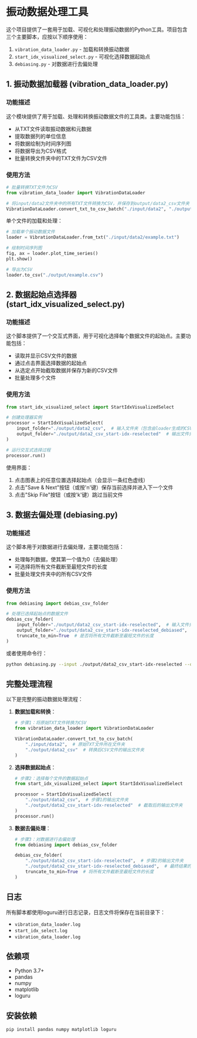 # 振动数据处理工具

这个项目提供了一套用于加载、可视化和处理振动数据的Python工具。项目包含三个主要脚本，应按以下顺序使用：

1. `vibration_data_loader.py` - 加载和转换振动数据
2. `start_idx_visualized_select.py` - 可视化选择数据起始点
3. `debiasing.py` - 对数据进行去偏处理

## 1. 振动数据加载器 (vibration_data_loader.py)

### 功能描述

这个模块提供了用于加载、处理和转换振动数据文件的工具类。主要功能包括：

- 从TXT文件读取振动数据和元数据
- 提取数据列的单位信息
- 将数据绘制为时间序列图
- 将数据导出为CSV格式
- 批量转换文件夹中的TXT文件为CSV文件

### 使用方法

```python
# 批量转换TXT文件为CSV
from vibration_data_loader import VibrationDataLoader

# 将input/data2文件夹中的所有TXT文件转换为CSV，并保存到output/data2_csv文件夹
VibrationDataLoader.convert_txt_to_csv_batch("./input/data2", "./output/data2_csv")
```

单个文件的加载和处理：

```python
# 加载单个振动数据文件
loader = VibrationDataLoader.from_txt("./input/data2/example.txt")

# 绘制时间序列图
fig, ax = loader.plot_time_series()
plt.show()

# 导出为CSV
loader.to_csv("./output/example.csv")
```

## 2. 数据起始点选择器 (start_idx_visualized_select.py)

### 功能描述

这个脚本提供了一个交互式界面，用于可视化选择每个数据文件的起始点。主要功能包括：

- 读取并显示CSV文件的数据
- 通过点击界面选择数据的起始点
- 从选定点开始截取数据并保存为新的CSV文件
- 批量处理多个文件

### 使用方法

```python
from start_idx_visualized_select import StartIdxVisualizedSelect

# 创建处理器实例
processor = StartIdxVisualizedSelect(
    input_folder="./output/data2_csv",  # 输入文件夹（包含由loader生成的CSV文件）
    output_folder="./output/data2_csv_start-idx-reselected"  # 输出文件夹（存放截取后的CSV文件）
)

# 运行交互式选择过程
processor.run()
```

使用界面：
1. 点击图表上的任意位置选择起始点（会显示一条红色虚线）
2. 点击"Save & Next"按钮（或按'n'键）保存当前选择并进入下一个文件
3. 点击"Skip File"按钮（或按'k'键）跳过当前文件

## 3. 数据去偏处理 (debiasing.py)

### 功能描述

这个脚本用于对数据进行去偏处理，主要功能包括：

- 处理每列数据，使其第一个值为0（去偏处理）
- 可选择将所有文件截断至最短文件的长度
- 批量处理文件夹中的所有CSV文件

### 使用方法

```python
from debiasing import debias_csv_folder

# 处理已选择起始点的数据文件
debias_csv_folder(
    input_folder="./output/data2_csv_start-idx-reselected",  # 输入文件夹（包含选定起始点的CSV文件）
    output_folder="./output/data2_csv_start-idx-reselected_debiased",  # 输出文件夹（存放去偏后的CSV文件）
    truncate_to_min=True  # 是否将所有文件截断至最短文件的长度
)
```

或者使用命令行：

```bash
python debiasing.py --input ./output/data2_csv_start-idx-reselected --output ./output/data2_csv_start-idx-reselected_debiased --truncate
```

## 完整处理流程

以下是完整的振动数据处理流程：

1. **数据加载和转换**：
   ```python
   # 步骤1：将原始TXT文件转换为CSV
   from vibration_data_loader import VibrationDataLoader
   
   VibrationDataLoader.convert_txt_to_csv_batch(
       "./input/data2",  # 原始TXT文件所在文件夹
       "./output/data2_csv"  # 转换后CSV文件的输出文件夹
   )
   ```

2. **选择数据起始点**：
   ```python
   # 步骤2：选择每个文件的数据起始点
   from start_idx_visualized_select import StartIdxVisualizedSelect
   
   processor = StartIdxVisualizedSelect(
       "./output/data2_csv",  # 步骤1的输出文件夹
       "./output/data2_csv_start-idx-reselected"  # 截取后的输出文件夹
   )
   processor.run()
   ```

3. **数据去偏处理**：
   ```python
   # 步骤3：对数据进行去偏处理
   from debiasing import debias_csv_folder
   
   debias_csv_folder(
       "./output/data2_csv_start-idx-reselected",  # 步骤2的输出文件夹
       "./output/data2_csv_start-idx-reselected_debiased",  # 最终结果的输出文件夹
       truncate_to_min=True  # 将所有文件截断至最短文件的长度
   )
   ```


## 日志

所有脚本都使用loguru进行日志记录，日志文件将保存在当前目录下：
- `vibration_data_loader.log`
- `start_idx_select.log`
- `vibration_data_loader.log`

## 依赖项

- Python 3.7+
- pandas
- numpy
- matplotlib
- loguru

## 安装依赖

```bash
pip install pandas numpy matplotlib loguru
```